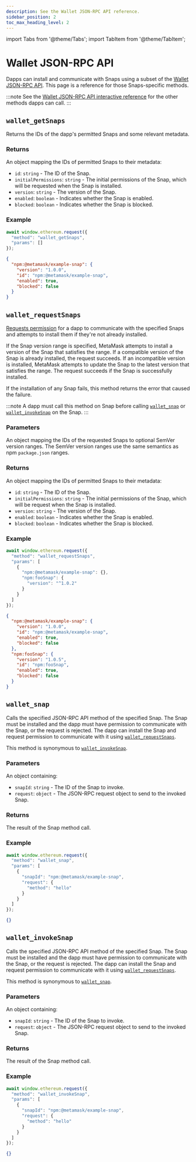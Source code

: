 ```yaml
---
description: See the Wallet JSON-RPC API reference.
sidebar_position: 2
toc_max_heading_level: 2
---
```


import Tabs from '@theme/Tabs';
import TabItem from '@theme/TabItem';

# Wallet JSON-RPC API

Dapps can install and communicate with Snaps using a subset of the
[Wallet JSON-RPC API](/wallet/concepts/wallet-api/#json-rpc-api).
This page is a reference for those Snaps-specific methods.

:::note
See the [Wallet JSON-RPC API interactive reference](/wallet/reference/json-rpc-api) for the other
methods dapps can call.
:::

## `wallet_getSnaps`

Returns the IDs of the dapp's permitted Snaps and some relevant metadata.

### Returns

An object mapping the IDs of permitted Snaps to their metadata:

- `id`: `string` - The ID of the Snap.
- `initialPermissions`: `string` - The initial permissions of the Snap, which will be requested when
  the Snap is installed.
- `version`: `string` - The version of the Snap.
- `enabled`: `boolean` - Indicates whether the Snap is enabled.
- `blocked`: `boolean` - Indicates whether the Snap is blocked.

### Example

<Tabs>
<TabItem value="Request">

```js
await window.ethereum.request({
  "method": "wallet_getSnaps",
  "params": []
});
```

</TabItem>
<TabItem value="Result">

```json
{
  "npm:@metamask/example-snap": {
    "version": "1.0.0",
    "id": "npm:@metamask/example-snap",
    "enabled": true,
    "blocked": false
  }
}
```

</TabItem>
</Tabs>

## `wallet_requestSnaps`

[Requests permission](../how-to/request-permissions.md#request-permissions-from-a-dapp) for a dapp
to communicate with the specified Snaps and attempts to install them if they're not already installed.

If the Snap version range is specified, MetaMask attempts to install a version of the Snap that
satisfies the range.
If a compatible version of the Snap is already installed, the request succeeds.
If an incompatible version is installed, MetaMask attempts to update the Snap to the latest version
that satisfies the range.
The request succeeds if the Snap is successfully installed.

If the installation of any Snap fails, this method returns the error that caused the failure.

:::note
A dapp must call this method on Snap before calling [`wallet_snap`](#wallet_snap) or
[`wallet_invokeSnap`](#wallet_invokesnap) on the Snap.
:::

### Parameters

An object mapping the IDs of the requested Snaps to optional SemVer version ranges.
The SemVer version ranges use the same semantics as npm `package.json` ranges.

### Returns

An object mapping the IDs of permitted Snaps to their metadata:

- `id`: `string` - The ID of the Snap.
- `initialPermissions`: `string` - The initial permissions of the Snap, which will be request when
  the Snap is installed.
- `version`: `string` - The version of the Snap.
- `enabled`: `boolean` - Indicates whether the Snap is enabled.
- `blocked`: `boolean` - Indicates whether the Snap is blocked.

### Example

<Tabs>
<TabItem value="Request">

```js
await window.ethereum.request({
  "method": "wallet_requestSnaps",
  "params": [
    {
      "npm:@metamask/example-snap": {},
      "npm:fooSnap": {
        "version": "^1.0.2"
      }
    }
  ]
});
```

</TabItem>
<TabItem value="Result">

```json
{
  "npm:@metamask/example-snap": {
    "version": "1.0.0",
    "id": "npm:@metamask/example-snap",
    "enabled": true,
    "blocked": false
  },
  "npm:fooSnap": {
    "version": "1.0.5",
    "id": "npm:fooSnap",
    "enabled": true,
    "blocked": false
  }
}
```

</TabItem>
</Tabs>

## `wallet_snap`

Calls the specified JSON-RPC API method of the specified Snap.
The Snap must be installed and the dapp must have permission to communicate with the Snap, or the
request is rejected.
The dapp can install the Snap and request permission to communicate with it using
[`wallet_requestSnaps`](#wallet_requestsnaps).

This method is synonymous to [`wallet_invokeSnap`](#wallet_invokesnap).

### Parameters

An object containing:

- `snapId`: `string` - The ID of the Snap to invoke.
- `request`: `object` - The JSON-RPC request object to send to the invoked Snap.

### Returns

The result of the Snap method call.

### Example

<Tabs>
<TabItem value="Request">

```js
await window.ethereum.request({
  "method": "wallet_snap",
  "params": [
    {
      "snapId": "npm:@metamask/example-snap",
      "request": {
        "method": "hello"
      }
    }
  ]
});
```

</TabItem>
<TabItem value="Result">

```json
{}
```

</TabItem>
</Tabs>

## `wallet_invokeSnap`

Calls the specified JSON-RPC API method of the specified Snap.
The Snap must be installed and the dapp must have permission to communicate with the Snap, or the
request is rejected.
The dapp can install the Snap and request permission to communicate with it using
[`wallet_requestSnaps`](#wallet_requestsnaps).

This method is synonymous to [`wallet_snap`](#wallet_snap).

### Parameters

An object containing:

- `snapId`: `string` - The ID of the Snap to invoke.
- `request`: `object` - The JSON-RPC request object to send to the invoked Snap.

### Returns

The result of the Snap method call.

### Example

<Tabs>
<TabItem value="Request">

```js
await window.ethereum.request({
  "method": "wallet_invokeSnap",
  "params": [
    {
      "snapId": "npm:@metamask/example-snap",
      "request": {
        "method": "hello"
      }
    }
  ]
});
```

</TabItem>
<TabItem value="Result">

```json
{}
```

</TabItem>
</Tabs>
